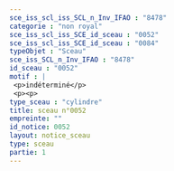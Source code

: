 ```yaml
---
sce_iss_scl_iss_SCL_n_Inv_IFAO : "8478"
categorie : "non royal"
sce_iss_scl_iss_SCE_id_sceau : "0052"
sce_iss_scl_iss_SCE_id_sceau : "0084"
typeObjet : "Sceau"
sce_iss_SCL_n_Inv_IFAO : "8478"
id_sceau : "0052"
motif : |
 <p>indéterminé</p>
 <p><p>
type_sceau : "cylindre"
title: sceau n°0052
empreinte: ""
id_notice: 0052
layout: notice_sceau
type: sceau
partie: 1
---
```

